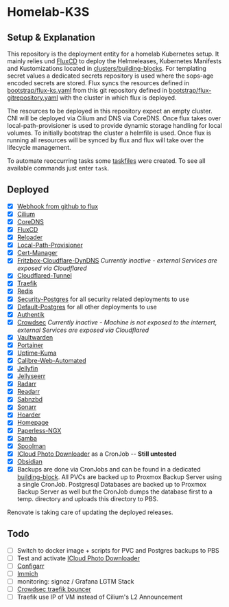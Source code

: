 # Homelab-K3S

## Setup & Explanation

This repository is the deployment entity for a homelab Kubernetes setup. It mainly relies und [FluxCD](https://fluxcd.io/flux/) to deploy the Helmreleases, Kubernetes Manifests and Kustomizations located in [clusters/building-blocks](./clusters/building-blocks). For templating secret values a dedicated secrets repository is used where the sops-age encoded secrets are stored. Flux syncs the resources defined in [bootstrap/flux-ks.yaml](./bootstrap/flux-ks.yaml) from this git repository defined in [bootstrap/flux-gitrepository.yaml](./bootstrap/flux-gitrepository.yaml) with the cluster in which flux is deployed.

The resources to be deployed in this repository expect an empty cluster. CNI will be deployed via Cilium and DNS via CoreDNS. Once flux takes over local-path-provisioner is used to provide dynamic storage handling for local volumes.
To initially bootstrap the cluster a helmfile is used. Once flux is running all resources will be synced by flux and flux will take over the lifecycle management.

To automate reoccurring tasks some [taskfiles](https://taskfile.dev/) were created. To see all available commands just enter `task`.

## Deployed

- [x] [Webhook from github to flux](https://fluxcd.io/flux/guides/webhook-receivers/)
- [x] [Cilium](https://docs.cilium.io/)
- [x] [CoreDNS](https://coredns.io/)
- [x] [FluxCD](https://fluxcd.io/flux/)
- [x] [Reloader](https://github.com/stakater/Reloader)
- [x] [Local-Path-Provisioner](https://github.com/rancher/local-path-provisioner)
- [x] [Cert-Manager](https://cert-manager.io/)
- [x] [Fritzbox-Cloudflare-DynDNS](https://github.com/cromefire/fritzbox-cloudflare-dyndns) *Currently inactive - external Services are exposed via Cloudflared*
- [x] [Cloudflared-Tunnel](https://developers.cloudflare.com/cloudflare-one/tutorials/many-cfd-one-tunnel/)
- [x] [Traefik](https://doc.traefik.io/)
- [x] [Redis](https://github.com/bitnami/charts/tree/main/bitnami/redis)
- [x] [Security-Postgres](https://github.com/bitnami/charts/tree/main/bitnami/postgresql) for all security related deployments to use
- [x] [Default-Postgres](https://github.com/bitnami/charts/tree/main/bitnami/postgresql) for all other deployments to use
- [x] [Authentik](https://github.com/goauthentik/helm)
- [x] [Crowdsec](https://github.com/crowdsecurity/helm-charts) *Currently inactive - Machine is not exposed to the internert, external Services are exposed via Cloudflared*
- [x] [Vaultwarden](https://github.com/guerzon/vaultwarden)
- [x] [Portainer](https://portainer.github.io/k8s/charts/portainer/)
- [x] [Uptime-Kuma](https://github.com/dirsigler/uptime-kuma-helm)
- [x] [Calibre-Web-Automated](https://github.com/crocodilestick/Calibre-Web-Automated)
- [x] [Jellyfin](https://jellyfin.org/)
- [x] [Jellyseerr](https://docs.jellyseerr.dev/)
- [x] [Radarr](https://radarr.video/)
- [x] [Readarr](https://readarr.com/)
- [x] [Sabnzbd](https://sabnzbd.org/)
- [x] [Sonarr](https://sonarr.tv/)
- [x] [Hoarder](https://docs.hoarder.app/)
- [x] [Homepage](https://gethomepage.dev/)
- [x] [Paperless-NGX](https://docs.paperless-ngx.com/)
- [x] [Samba](https://github.com/ServerContainers/samba)
- [x] [Spoolman](https://github.com/Donkie/Spoolman)
- [x] [ICloud Photo Downloader](https://github.com/boredazfcuk/docker-icloudpd) as a CronJob -- **Still untested**
- [x] [Obsidian](https://github.com/vrtmrz/obsidian-livesync)
- [x] Backups are done via CronJobs and can be found in a dedicated [building-block](https://github.com/fgeck/homelab-k3s/blob/main/clusters/building-blocks/backup/apps). All PVCs are backed up to Proxmox Backup Server using a single CronJob. Postgresql Databases are backed up to Proxmox Backup Server as well but the CronJob dumps the database first to a temp. directory and uploads this directory to PBS.

Renovate is taking care of updating the deployed releases.

## Todo

- [ ] Switch to docker image + scripts for PVC and Postgres backups to PBS
- [ ] Test and activate [ICloud Photo Downloader](https://github.com/fgeck/homelab-k3s/blob/main/clusters/building-blocks/media/apps/kustomization.yaml)
- [ ] [Configarr](https://github.com/raydak-labs/configarr)
- [ ] [Immich](https://github.com/immich-app/immich-charts)
- [ ] monitoring: signoz / Grafana LGTM Stack
- [ ] [Crowdsec traefik bouncer](https://www.crowdsec.net/blog/how-to-mitigate-security-threats-with-crowdsec-and-traefik)
- [ ] Traefik use IP of VM instead of Cilium's L2 Announcement

